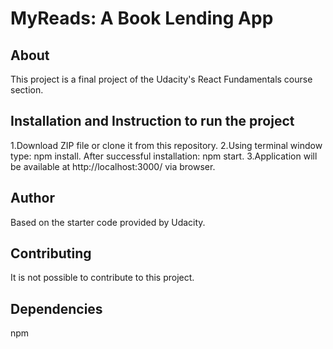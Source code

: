 # MyReads: A Book Lending App

## About

This project is a final project of the Udacity's React Fundamentals course section.

## Installation and Instruction to run the project

1.Download ZIP file or clone it from this repository. 
2.Using terminal window type: npm install. After successful installation: npm start. 
3.Application will be available at http://localhost:3000/ via browser.

## Author

Based on the starter code provided by Udacity.

## Contributing

It is not possible to contribute to this project.

## Dependencies

npm
